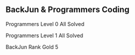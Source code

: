 ## BackJun & Programmers Coding
Programmers Level 0 All Solved
 
Programmers Level 1 All Solved

BackJun Rank Gold 5
